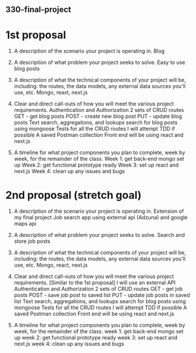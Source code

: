 ## 330-final-project

# 1st proposal

1. A description of the scenario your project is operating in.
   Blog

2. A description of what problem your project seeks to solve.
   Easy to use blog posts

3. A description of what the technical components of your project will be, including: the routes, the data models, any external data sources you'll use, etc.
   Mongo, reaxt, next.js

4. Clear and direct call-outs of how you will meet the various project requirements.
   Authentication and Authorization
   2 sets of CRUD routes
   GET - get blog posts
   POST - create new blog post
   PUT - update blog posts
   Text search, aggregations, and lookups
   search for blog posts using mongoose
   Tests for all the CRUD routes
   I will attempt TDD if possible
   A saved Postman collection
   Front end will be using react and next.js

5. A timeline for what project components you plan to complete, week by week, for the remainder of the class.
   Week 1: get back-end mongo set up
   Week 2: get functional prototype ready
   Week 3: set up react and next.js
   Week 4: clean up any issues and bugs

# 2nd proposal (stretch goal)

1. A description of the scenario your project is operating in.
   Extension of my final project
   Job search app using external api (Adzuna) and google maps api

2. A description of what problem your project seeks to solve.
   Search and store job posts

3. A description of what the technical components of your project will be, including: the routes, the data models, any external data sources you'll use, etc.
   Mongo, react, next.js

4. Clear and direct call-outs of how you will meet the various project requirements.
   [Similar to the 1st proposal]
   I will use an external API
   Authentication and Authorization
   2 sets of CRUD routes
   GET - get job posts
   POST - save job post to saved list
   PUT - update job posts in saved list
   Text search, aggregations, and lookups
   search for blog posts using mongoose
   Tests for all the CRUD routes
   I will attempt TDD if possible
   A saved Postman collection
   Front end will be using react and next.js

5. A timeline for what project components you plan to complete, week by week, for the remainder of the class.
   week 1: get back-end mongo set up
   week 2: get functional prototype ready
   week 3: set up react and next.js
   week 4: clean up any issues and bugs
